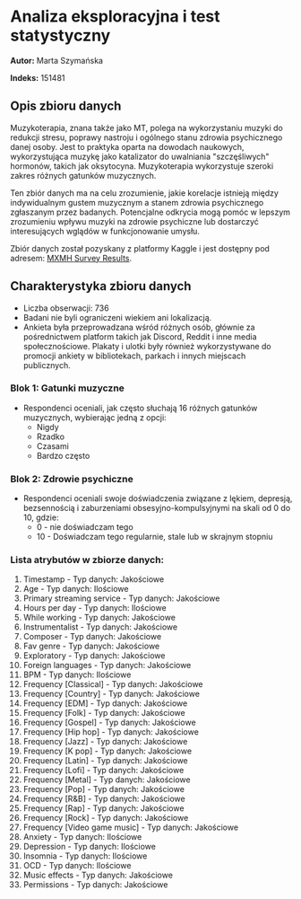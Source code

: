 # Analiza eksploracyjna i test statystyczny

**Autor:** Marta Szymańska

**Indeks:** 151481

## Opis zbioru danych

Muzykoterapia, znana także jako MT, polega na wykorzystaniu muzyki do redukcji stresu, poprawy nastroju i ogólnego stanu zdrowia psychicznego danej osoby. Jest to praktyka oparta na dowodach naukowych, wykorzystująca muzykę jako katalizator do uwalniania "szczęśliwych" hormonów, takich jak oksytocyna. Muzykoterapia wykorzystuje szeroki zakres różnych gatunków muzycznych.

Ten zbiór danych ma na celu zrozumienie, jakie korelacje istnieją między indywidualnym gustem muzycznym a stanem zdrowia psychicznego zgłaszanym przez badanych. Potencjalne odkrycia mogą pomóc w lepszym zrozumieniu wpływu muzyki na zdrowie psychiczne lub dostarczyć interesujących wglądów w funkcjonowanie umysłu.

Zbiór danych został pozyskany z platformy Kaggle i jest dostępny pod adresem: [MXMH Survey Results](https://www.kaggle.com/datasets/catherinerasgaitis/mxmh-survey-results).

## Charakterystyka zbioru danych

- Liczba obserwacji: 736
- Badani nie byli ograniczeni wiekiem ani lokalizacją.
- Ankieta była przeprowadzana wśród różnych osób, głównie za pośrednictwem platform takich jak Discord, Reddit i inne media społecznościowe. Plakaty i ulotki były również wykorzystywane do promocji ankiety w bibliotekach, parkach i innych miejscach publicznych.

### Blok 1: Gatunki muzyczne
- Respondenci oceniali, jak często słuchają 16 różnych gatunków muzycznych, wybierając jedną z opcji:
  - Nigdy
  - Rzadko
  - Czasami
  - Bardzo często

### Blok 2: Zdrowie psychiczne
- Respondenci oceniali swoje doświadczenia związane z lękiem, depresją, bezsennością i zaburzeniami obsesyjno-kompulsyjnymi na skali od 0 do 10, gdzie:
  - 0 - nie doświadczam tego
  - 10 - Doświadczam tego regularnie, stale lub w skrajnym stopniu

### Lista atrybutów w zbiorze danych:

1. Timestamp - Typ danych: Jakościowe
2. Age - Typ danych: Ilościowe
3. Primary streaming service - Typ danych: Jakościowe
4. Hours per day - Typ danych: Ilościowe
5. While working - Typ danych: Jakościowe
6. Instrumentalist - Typ danych: Jakościowe
7. Composer - Typ danych: Jakościowe
8. Fav genre - Typ danych: Jakościowe
9. Exploratory - Typ danych: Jakościowe
10. Foreign languages - Typ danych: Jakościowe
11. BPM - Typ danych: Ilościowe
12. Frequency [Classical] - Typ danych: Jakościowe
13. Frequency [Country] - Typ danych: Jakościowe
14. Frequency [EDM] - Typ danych: Jakościowe
15. Frequency [Folk] - Typ danych: Jakościowe
16. Frequency [Gospel] - Typ danych: Jakościowe
17. Frequency [Hip hop] - Typ danych: Jakościowe
18. Frequency [Jazz] - Typ danych: Jakościowe
19. Frequency [K pop] - Typ danych: Jakościowe
20. Frequency [Latin] - Typ danych: Jakościowe
21. Frequency [Lofi] - Typ danych: Jakościowe
22. Frequency [Metal] - Typ danych: Jakościowe
23. Frequency [Pop] - Typ danych: Jakościowe
24. Frequency [R&B] - Typ danych: Jakościowe
25. Frequency [Rap] - Typ danych: Jakościowe
26. Frequency [Rock] - Typ danych: Jakościowe
27. Frequency [Video game music] - Typ danych: Jakościowe
28. Anxiety - Typ danych: Ilościowe
29. Depression - Typ danych: Ilościowe
30. Insomnia - Typ danych: Ilościowe
31. OCD - Typ danych: Ilościowe
32. Music effects - Typ danych: Jakościowe
33. Permissions - Typ danych: Jakościowe
